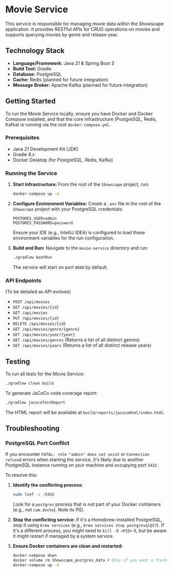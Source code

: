 # Movie Service

This service is responsible for managing movie data within the Showscape application. It provides RESTful APIs for CRUD operations on movies and supports querying movies by genre and release year.

## Technology Stack

*   **Language/Framework:** Java 21 & Spring Boot 3
*   **Build Tool:** Gradle
*   **Database:** PostgreSQL
*   **Cache:** Redis (planned for future integration)
*   **Message Broker:** Apache Kafka (planned for future integration)

## Getting Started

To run the Movie Service locally, ensure you have Docker and Docker Compose installed, and that the core infrastructure (PostgreSQL, Redis, Kafka) is running via the root `docker-compose.yml`.

### Prerequisites

*   Java 21 Development Kit (JDK)
*   Gradle 8.x
*   Docker Desktop (for PostgreSQL, Redis, Kafka)

### Running the Service

1.  **Start Infrastructure:** From the root of the `Showscape` project, run:
    ```bash
    docker-compose up -d
    ```

2.  **Configure Environment Variables:** Create a `.env` file in the root of the `Showscape` project with your PostgreSQL credentials:
    ```
    POSTGRES_USER=admin
    POSTGRES_PASSWORD=password
    ```
    Ensure your IDE (e.g., IntelliJ IDEA) is configured to load these environment variables for the run configuration.

3.  **Build and Run:** Navigate to the `movie-service` directory and run:
    ```bash
    ./gradlew bootRun
    ```
    The service will start on port `8080` by default.

### API Endpoints

(To be detailed as API evolves)

*   `POST /api/movies`
*   `GET /api/movies/{id}`
*   `GET /api/movies`
*   `PUT /api/movies/{id}`
*   `DELETE /api/movies/{id}`
*   `GET /api/movies/genre/{genre}`
*   `GET /api/movies/year/{year}`
*   `GET /api/movies/genres` (Returns a list of all distinct genres)
*   `GET /api/movies/years` (Returns a list of all distinct release years)

## Testing

To run all tests for the Movie Service:

```bash
./gradlew clean build
```

To generate JaCoCo code coverage report:

```bash
./gradlew jacocoTestReport
```

The HTML report will be available at `build/reports/jacocoHtml/index.html`.

## Troubleshooting

### PostgreSQL Port Conflict

If you encounter `FATAL: role "admin" does not exist` or `Connection refused` errors when starting the service, it's likely due to another PostgreSQL instance running on your machine and occupying port `5432`.

To resolve this:

1.  **Identify the conflicting process:**
    ```bash
    sudo lsof -i :5432
    ```
    Look for a `postgres` process that is *not* part of your Docker containers (e.g., not `com.docke`). Note its PID.

2.  **Stop the conflicting service:**
    If it's a Homebrew-installed PostgreSQL, stop it using `brew services` (e.g., `brew services stop postgresql@17`). If it's a different process, you might need to `kill -9 <PID>` it, but be aware it might restart if managed by a system service.

3.  **Ensure Docker containers are clean and restarted:**
    ```bash
    docker-compose down
    docker volume rm Showscape_postgres_data # Only if you want a fresh database
    docker-compose up -d
    ```
